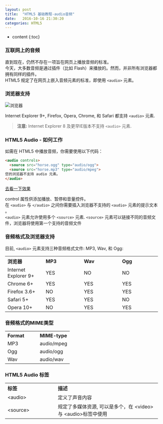 ```yaml
---
layout: post
title:  "HTML5 基础教程-audio音频"
date:   2016-10-16 21:30:20
categories: HTML5
---
```


* content
{:toc}

### 互联网上的音频

直到现在，仍然不存在一项旨在网页上播放音频的标准。  
今天，大多数音频是通过插件（比如 Flash）来播放的。然而，并非所有浏览器都拥有同样的插件。  
HTML5 规定了在网页上嵌入音频元素的标准，即使用 `<audio>` 元素。

### 浏览器支持

![浏览器](http://www.devdoc.me/uploads/html5/images/browser.png)

Internet Explorer 9+, Firefox, Opera, Chrome, 和 Safari 都支持 `<audio>` 元素.
> **注意:** Internet Explorer 8 及更早IE版本不支持 `<audio>` 元素.

### HTML5 Audio - 如何工作

如需在 HTML5 中播放音频，你需要使用以下代码：

```html
<audio controls>
  <source src="horse.ogg" type="audio/ogg">
  <source src="horse.mp3" type="audio/mpeg">
您的浏览器不支持 audio 元素。
</audio>
```
[去看一下效果](http://www.devdoc.me/uploads/html5/audio_all.html)

control 属性供添加播放、暂停和音量控件。  
在 `<audio>` 与 `</audio>` 之间你需要插入浏览器不支持的 `<audio>` 元素的提示文本 。  
`<audio>` 元素允许使用多个 `<source>` 元素. `<source>` 元素可以链接不同的音频文件，浏览器将使用第一个支持的音频文件

### 音频格式及浏览器支持

目前, `<audio>` 元素支持三种音频格式文件: MP3, Wav, 和 Ogg:

<table> <tbody><tr> <th width="25%" align="left">浏览器</th> <th width="25%" align="left">MP3</th> <th width="25%" align="left">Wav</th> <th width="25%" align="left">Ogg</th> </tr> <tr> <td>Internet Explorer 9+</td> <td>YES</td> <td>NO</td> <td>NO</td> </tr> <tr> <td>Chrome 6+</td> <td>YES</td> <td>YES</td> <td>YES</td> </tr> <tr> <td>Firefox 3.6+</td> <td>NO</td> <td>YES</td> <td>YES</td> </tr> <tr> <td>Safari 5+</td> <td>YES</td> <td>YES</td> <td>NO</td> </tr> <tr> <td>Opera 10+</td> <td>NO</td> <td>YES</td> <td>YES</td> </tr> </tbody></table>

### 音频格式的MIME类型

<table> <tbody><tr> <th width="50%" align="left">Format</th> <th width="50%" align="left">MIME-type</th> </tr> <tr> <td>MP3</td> <td>audio/mpeg</td> </tr> <tr> <td>Ogg</td> <td>audio/ogg</td> </tr> <tr> <td>Wav</td> <td>audio/wav</td> </tr> </tbody></table>

### HTML5 Audio 标签

<table> <tbody><tr> <th align="left" width="150">标签</th> <th align="left">描述</th> </tr> <tr> <td>&lt;audio&gt;</td> <td>定义了声音内容</td> </tr> <tr> <td>&lt;source&gt;</td> <td>规定了多媒体资源, 可以是多个，在 &lt;video&gt; 与 &lt;audio&gt;标签中使用</td> </tr> </tbody></table>